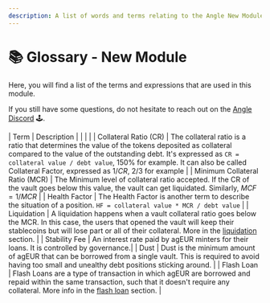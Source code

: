 ```yaml
---
description: A list of words and terms relating to the Angle New Module
---
```


# 📚 Glossary - New Module

Here, you will find a list of the terms and expressions that are used in this module.

If you still have some questions, do not hesitate to reach out on the [Angle Discord](https://discord.gg/67WSSZqBG6) 🕹️.

| Term | Description |
|  |  |
| Collateral Ratio (CR) | The collateral ratio is a ratio that determines the value of the tokens deposited as collateral compared to the value of the outstanding debt. It's expressed as $\texttt{CR = collateral value / debt value}$, 150% for example. It can also be called Collateral Factor, expressed as $1/CR$, 2/3 for example                                                   |
| Minimum Collateral Ratio (MCR) | The Minimum level of collateral ratio accepted. If the CR of the vault goes below this value, the vault can get liquidated.  Similarly, $MCF = 1/ MCR$ |
| Health Factor | The Health Factor is another term to describe the situation of a position. $\texttt{HF = collateral value * MCR / debt value}$   |
| Liquidation | A liquidation happens when a vault collateral ratio goes below the MCR. In this case, the users that opened the vault will keep their stablecoins but will lose part or all of their collateral. More in the [liquidation](/new-module/liquidations.md) section. |
| Stability Fee | An interest rate paid by agEUR minters for their loans. It is controlled by governance.|
| Dust  | Dust is the minimum amount of agEUR that can be borrowed from a single vault. This is required to avoid having too small and unealthy debt positions sticking around.                                                                                            |
| Flash Loan | Flash Loans are a type of transaction in which agEUR are borrowed and repaid within the same transaction, such that it doesn't require any collateral.  More info in the [flash loan](/new-module/flash-loan.md) section.          |


